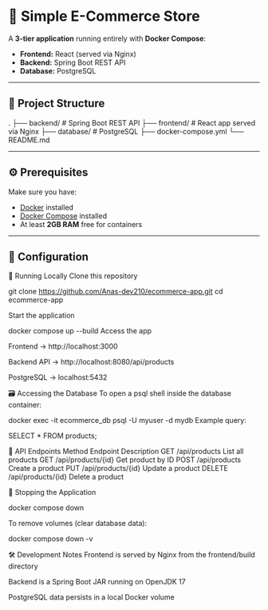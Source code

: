 # 🛒 Simple E-Commerce Store

A **3-tier application** running entirely with **Docker Compose**:

- **Frontend:** React (served via Nginx)
- **Backend:** Spring Boot REST API
- **Database:** PostgreSQL

---

## 📂 Project Structure

.
├── backend/ # Spring Boot REST API
├── frontend/ # React app served via Nginx
├── database/ # PostgreSQL
├── docker-compose.yml
└── README.md

---

## ⚙️ Prerequisites

Make sure you have:

- [Docker](https://docs.docker.com/get-docker/) installed  
- [Docker Compose](https://docs.docker.com/compose/install/) installed  
- At least **2GB RAM** free for containers

---

## 🔑 Configuration

🚀 Running Locally
Clone this repository

git clone https://github.com/Anas-dev210/ecommerce-app.git
cd ecommerce-app

Start the application

docker compose up --build
Access the app

Frontend → http://localhost:3000

Backend API → http://localhost:8080/api/products

PostgreSQL → localhost:5432

🗃 Accessing the Database
To open a psql shell inside the database container:

docker exec -it ecommerce_db psql -U myuser -d mydb
Example query:

SELECT * FROM products;

📡 API Endpoints
Method	Endpoint	Description
GET	/api/products	List all products
GET	/api/products/{id}	Get product by ID
POST	/api/products	Create a product
PUT	/api/products/{id}	Update a product
DELETE	/api/products/{id}	Delete a product

🛑 Stopping the Application

docker compose down

To remove volumes (clear database data):

docker compose down -v

🛠 Development Notes
Frontend is served by Nginx from the frontend/build directory

Backend is a Spring Boot JAR running on OpenJDK 17

PostgreSQL data persists in a local Docker volume
